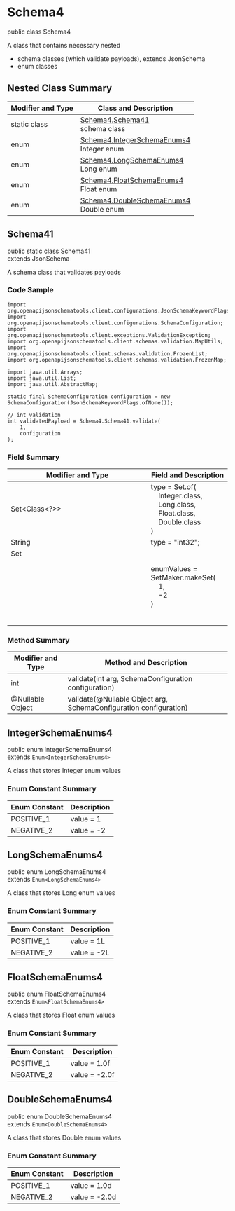 # Schema4
public class Schema4

A class that contains necessary nested
- schema classes (which validate payloads), extends JsonSchema
- enum classes

## Nested Class Summary
| Modifier and Type | Class and Description |
| ----------------- | ---------------------- |
| static class | [Schema4.Schema41](#schema41)<br> schema class |
| enum | [Schema4.IntegerSchemaEnums4](#integerschemaenums4)<br>Integer enum |
| enum | [Schema4.LongSchemaEnums4](#longschemaenums4)<br>Long enum |
| enum | [Schema4.FloatSchemaEnums4](#floatschemaenums4)<br>Float enum |
| enum | [Schema4.DoubleSchemaEnums4](#doubleschemaenums4)<br>Double enum |

## Schema41
public static class Schema41<br>
extends JsonSchema

A schema class that validates payloads

### Code Sample
```
import org.openapijsonschematools.client.configurations.JsonSchemaKeywordFlags;
import org.openapijsonschematools.client.configurations.SchemaConfiguration;
import org.openapijsonschematools.client.exceptions.ValidationException;
import org.openapijsonschematools.client.schemas.validation.MapUtils;
import org.openapijsonschematools.client.schemas.validation.FrozenList;
import org.openapijsonschematools.client.schemas.validation.FrozenMap;

import java.util.Arrays;
import java.util.List;
import java.util.AbstractMap;

static final SchemaConfiguration configuration = new SchemaConfiguration(JsonSchemaKeywordFlags.ofNone());

// int validation
int validatedPayload = Schema4.Schema41.validate(
    1,
    configuration
);
```

### Field Summary
| Modifier and Type | Field and Description |
| ----------------- | ---------------------- |
| Set<Class<?>> | type = Set.of(<br/>&nbsp;&nbsp;&nbsp;&nbsp;Integer.class,<br/>&nbsp;&nbsp;&nbsp;&nbsp;Long.class,<br/>&nbsp;&nbsp;&nbsp;&nbsp;Float.class,<br/>&nbsp;&nbsp;&nbsp;&nbsp;Double.class<br/>)<br/> |
| String | type = "int32"; |
| Set<Object> | enumValues = SetMaker.makeSet(<br>&nbsp;&nbsp;&nbsp;&nbsp;1,<br>&nbsp;&nbsp;&nbsp;&nbsp;-2<br>)<br> |

### Method Summary
| Modifier and Type | Method and Description |
| ----------------- | ---------------------- |
| int | validate(int arg, SchemaConfiguration configuration) |
| @Nullable Object | validate(@Nullable Object arg, SchemaConfiguration configuration) |
## IntegerSchemaEnums4
public enum IntegerSchemaEnums4<br>
extends `Enum<IntegerSchemaEnums4>`

A class that stores Integer enum values

### Enum Constant Summary
| Enum Constant | Description |
| ------------- | ----------- |
| POSITIVE_1 | value = 1 |
| NEGATIVE_2 | value = -2 |

## LongSchemaEnums4
public enum LongSchemaEnums4<br>
extends `Enum<LongSchemaEnums4>`

A class that stores Long enum values

### Enum Constant Summary
| Enum Constant | Description |
| ------------- | ----------- |
| POSITIVE_1 | value = 1L |
| NEGATIVE_2 | value = -2L |

## FloatSchemaEnums4
public enum FloatSchemaEnums4<br>
extends `Enum<FloatSchemaEnums4>`

A class that stores Float enum values

### Enum Constant Summary
| Enum Constant | Description |
| ------------- | ----------- |
| POSITIVE_1 | value = 1.0f |
| NEGATIVE_2 | value = -2.0f |

## DoubleSchemaEnums4
public enum DoubleSchemaEnums4<br>
extends `Enum<DoubleSchemaEnums4>`

A class that stores Double enum values

### Enum Constant Summary
| Enum Constant | Description |
| ------------- | ----------- |
| POSITIVE_1 | value = 1.0d |
| NEGATIVE_2 | value = -2.0d |
